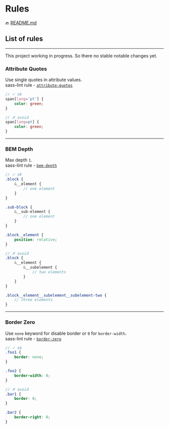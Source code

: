 # Rules

:back: [README.md](./README.md)

## List of rules

---

This project working in progress. So there no stable notable changes yet.

### Attribute Quotes

Use single quotes in attribute values.  
sass-lint rule - [`attribute-quotes`](https://github.com/sasstools/sass-lint/blob/master/docs/rules/attribute-quotes.md)

```scss
// ✓ ok 
span[lang='pt'] {  
	color: green;
}

// ✗ avoid 
span[lang=pt] {  
	color: green;
}
```

---

### BEM Depth

Max depth `1`.  
sass-lint rule - [`bem-depth`](https://github.com/sasstools/sass-lint/blob/master/docs/rules/bem-depth.md)

```scss
// ✓ ok 
.block {
	&__element {
		// one element
	}
}

.sub-block {
	&__sub-element {
		// one element
	}
}

.block__element {
	position: relative;
}

// ✗ avoid 
.block {
	&__element {
		&__subelement {
			// two elements
		}
	}
}

.block__element__subelement__subelement-two {
	// three elements
}
```

---

### Border Zero

Use `none` keyword for disable border or `0` for `border-width`.  
sass-lint rule - [`border-zero`](https://github.com/sasstools/sass-lint/blob/master/docs/rules/border-zero.md)

```scss
// ✓ ok 
.foo1 {
	border: none;
}

.foo2 {
	border-width: 0;
}

// ✗ avoid 
.bar1 {
	border: 0;
}

.bar2 {
	border-right: 0;
}
```
